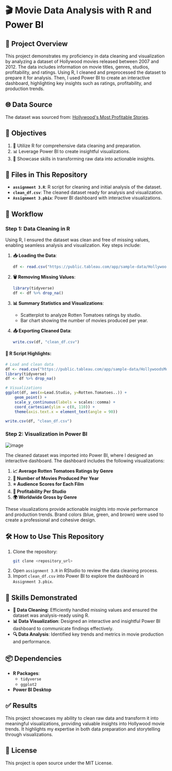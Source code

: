# 🎬 Movie Data Analysis with R and Power BI

## 📖 Project Overview
This project demonstrates my proficiency in data cleaning and visualization by analyzing a dataset of Hollywood movies released between 2007 and 2012. The data includes information on movie titles, genres, studios, profitability, and ratings. Using R, I cleaned and preprocessed the dataset to prepare it for analysis. Then, I used Power BI to create an interactive dashboard, highlighting key insights such as ratings, profitability, and production trends.

## 🌐 Data Source
The dataset was sourced from:
[Hollywood's Most Profitable Stories](https://public.tableau.com/app/sample-data/HollywoodsMostProfitableStories.csv).

## 🎯 Objectives
1. 🧹 Utilize R for comprehensive data cleaning and preparation.
2. 📊 Leverage Power BI to create insightful visualizations.
3. 🌟 Showcase skills in transforming raw data into actionable insights.

## 📁 Files in This Repository
- **`assignment 3.R`**: R script for cleaning and initial analysis of the dataset.
- **`clean_df.csv`**: The cleaned dataset ready for analysis and visualization.
- **`Assignment 3.pbix`**: Power BI dashboard with interactive visualizations.

## 🔄 Workflow

### Step 1: Data Cleaning in R
Using R, I ensured the dataset was clean and free of missing values, enabling seamless analysis and visualization. Key steps include:

1. **📥 Loading the Data**:
   ```r
   df <- read.csv("https://public.tableau.com/app/sample-data/HollywoodsMostProfitableStories.csv")
   ```
2. **🗑️ Removing Missing Values**:
   ```r
   library(tidyverse)
   df <- df %>% drop_na()
   ```
3. **📊 Summary Statistics and Visualizations**:
   - Scatterplot to analyze Rotten Tomatoes ratings by studio.
   - Bar chart showing the number of movies produced per year.

4. **📤 Exporting Cleaned Data**:
   ```r
   write.csv(df, "clean_df.csv")
   ```

#### 📝 R Script Highlights:
```r
# Load and clean data
df <- read.csv("https://public.tableau.com/app/sample-data/HollywoodsMostProfitableStories.csv")
library(tidyverse)
df <- df %>% drop_na()

# Visualizations
ggplot(df, aes(x=Lead.Studio, y=Rotten.Tomatoes..)) +
    geom_point() +
    scale_y_continuous(labels = scales::comma) +
    coord_cartesian(ylim = c(0, 110)) +
    theme(axis.text.x = element_text(angle = 90))

write.csv(df, "clean_df.csv")
```

### Step 2: Visualization in Power BI

![image](https://github.com/user-attachments/assets/167cfe32-366b-4137-8f9b-66a27920cbed)


The cleaned dataset was imported into Power BI, where I designed an interactive dashboard. The dashboard includes the following visualizations:
1. **📈 Average Rotten Tomatoes Ratings by Genre**
2. **📆 Number of Movies Produced Per Year**
3. **⭐ Audience Scores for Each Film**
4. **🏢 Profitability Per Studio**
5. **🌍 Worldwide Gross by Genre**

These visualizations provide actionable insights into movie performance and production trends. Brand colors (blue, green, and brown) were used to create a professional and cohesive design.

## 🛠️ How to Use This Repository
1. Clone the repository:
   ```bash
   git clone <repository_url>
   ```
2. Open `assignment 3.R` in RStudio to review the data cleaning process.
3. Import `clean_df.csv` into Power BI to explore the dashboard in `Assignment 3.pbix`.

## 🚀 Skills Demonstrated
- **🧹 Data Cleaning**: Efficiently handled missing values and ensured the dataset was analysis-ready using R.
- **📊 Data Visualization**: Designed an interactive and insightful Power BI dashboard to communicate findings effectively.
- **🔍 Data Analysis**: Identified key trends and metrics in movie production and performance.

## 📦 Dependencies
- **R Packages**:
  - `tidyverse`
  - `ggplot2`
- **Power BI Desktop**

## ✅ Results
This project showcases my ability to clean raw data and transform it into meaningful visualizations, providing valuable insights into Hollywood movie trends. It highlights my expertise in both data preparation and storytelling through visualizations.

## 📜 License
This project is open source under the MIT License.

